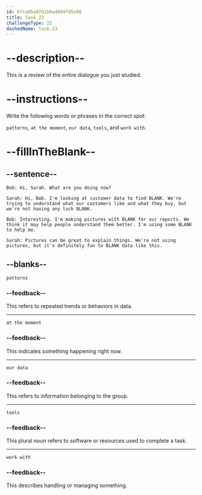 ```yaml
---
id: 67ca0ba8f61b0a4094fd5e08
title: Task 23
challengeType: 22
dashedName: task-23
---
```


<!-- REVIEW -->

# --description--

This is a review of the entire dialogue you just studied.

# --instructions--

Write the following words or phrases in the correct spot:

`patterns`, `at the moment`, `our data`, `tools`, and `work with`.

# --fillInTheBlank--

## --sentence--

`Bob: Hi, Sarah. What are you doing now?`

`Sarah: Hi, Bob. I'm looking at customer data to find BLANK. We're trying to understand what our customers like and what they buy, but we're not having any luck BLANK.`

`Bob: Interesting. I'm making pictures with BLANK for our reports. We think it may help people understand them better. I'm using some BLANK to help me.`

`Sarah: Pictures can be great to explain things. We're not using pictures, but it's definitely fun to BLANK data like this.`

## --blanks--

`patterns`

### --feedback--

This refers to repeated trends or behaviors in data.

---

`at the moment`

### --feedback--

This indicates something happening right now.

---

`our data`

### --feedback--

This refers to information belonging to the group.

---

`tools`

### --feedback--

This plural noun refers to software or resources used to complete a task.

---

`work with`

### --feedback--

This describes handling or managing something.
